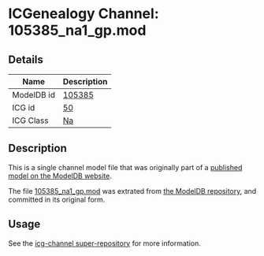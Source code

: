 # ICGenealogy Channel: 105385\_na1\_gp.mod

## Details

Name | Description
---- | -----------
ModelDB id | [105385](http://senselab.med.yale.edu/ModelDB/ShowModel.cshtml?model=105385)
ICG id | [50](http://icg.neurotheory.ox.ac.uk/channels/2/50)
ICG Class | [Na](http://icg.neurotheory.ox.ac.uk/channels/2)

## Description

This is a single channel model file that was originally part of a [published model on the ModelDB website](http://senselab.med.yale.edu/mModelDB/ShowModel.cshtml?model=105385).

The file [105385\_na1\_gp.mod](105385_na1_gp.mod) was extrated from [the ModelDB repository](http://senselab.med.yale.edu/ModelDB/ShowModel.cshtml?model=105385), and committed in its original form.

## Usage

See the [icg-channel super-repository](https://github.com/icgenealogy/icg-channels) for more information.